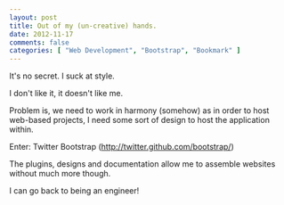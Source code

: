 ```yaml
---
layout: post
title: Out of my (un-creative) hands.
date: 2012-11-17
comments: false
categories: [ "Web Development", "Bootstrap", "Bookmark" ]
---
```


It's no secret. I suck at style.

I don't like it, it doesn't like me.

Problem is, we need to work in harmony (somehow) as in order to host web-based projects, I need some sort of design to host the application within.

Enter: Twitter Bootstrap (<a href="http://twitter.github.com/bootstrap/">http://twitter.github.com/bootstrap/</a>) 

The plugins, designs and documentation allow me to assemble websites without much more though.

I can go back to being an engineer!